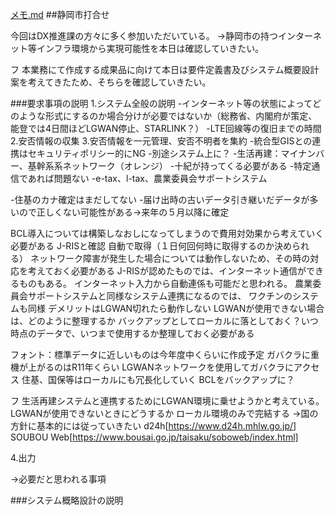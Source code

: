 [メモ.md](https://github.com/user-attachments/files/23018756/default.md)
##静岡市打合せ

今回はDX推進課の方々に多く参加いただいている。
→静岡市の持つインターネット等インフラ環境から実現可能性を本日は確認していきたい。

フ
本業務にて作成する成果品に向けて本日は要件定義書及びシステム概要設計案を考えてきたため、そちらを確認していきたい。

###要求事項の説明
1.システム全般の説明
-インターネット等の状態によってどのような形式にするのか場合分けが必要ではないか（総務省、内閣府が策定、能登では4日間ほどLGWAN停止、STARLINK？）
-LTE回線等の復旧までの時間
2.安否情報の収集
3.安否情報を一元管理、安否不明者を集約
-統合型GISとの連携はセキュリティポリシー的にNG
-別途システム上に？
-生活再建：マイナンバー、基幹系系ネットワーク（オレンジ）
-十紀が持ってくる必要がある
-特定通信であれば問題ない
-e-tax、l-tax、農業委員会サポートシステム

-住基のカナ確定はまだしてない
-届け出時の古いデータ引き継いだデータが多いので正しくない可能性がある→来年の５月以降に確定

BCL導入については構築しなおしになってしまうので費用対効果から考えていく必要がある
J-RISと確認
自動で取得（１日何回何時に取得するのか決められる）
ネットワーク障害が発生した場合については動作しないため、その時の対応を考えておく必要がある
J-RISが認めたものでは、インターネット通信ができるものもある。
インターネット入力から自動連係も可能だと思われる。
農業委員会サポートシステムと同様なシステム連携になるのでは、
ワクチンのシステムも同様
デメリットはLGWAN切れたら動作しない
LGWANが使用できない場合は、どのように整理するか
バックアップとしてローカルに落としておく？いつ時点のデータで、いつまで使用するか整理しておく必要がある

フォント：標準データに近しいものは今年度中くらいに作成予定
ガバクラに重機が上がるのはR11年くらい
LGWANネットワークを使用してガバクラにアクセス
住基、国保等はローカルにも冗長化していく
BCLをバックアップに？

フ
生活再建システムと連携するためにLGWAN環境に乗せようかと考えている。
LGWANが使用できないときにどうするか
ローカル環境のみで完結する
→国の方針に基本的には従っていきたい
d24h[https://www.d24h.mhlw.go.jp/]
SOUBOU Web[https://www.bousai.go.jp/taisaku/soboweb/index.html]


4.出力

→必要だと思われる事項


###システム概略設計の説明

